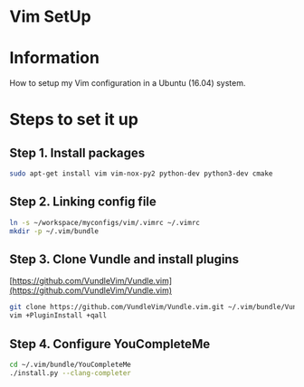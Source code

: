 Vim SetUp
========

# Information
How to setup my Vim configuration in a Ubuntu (16.04) system.

# Steps to set it up

## Step 1. Install packages
```bash
sudo apt-get install vim vim-nox-py2 python-dev python3-dev cmake 
```

## Step 2. Linking config file
```bash
ln -s ~/workspace/myconfigs/vim/.vimrc ~/.vimrc
mkdir -p ~/.vim/bundle
```

## Step 3. Clone Vundle and install plugins
[https://github.com/VundleVim/Vundle.vim](https://github.com/VundleVim/Vundle.vim)
```bash
git clone https://github.com/VundleVim/Vundle.vim.git ~/.vim/bundle/Vundle.vim
vim +PluginInstall +qall
```

## Step 4. Configure YouCompleteMe
```bash
cd ~/.vim/bundle/YouCompleteMe
./install.py --clang-completer
```
